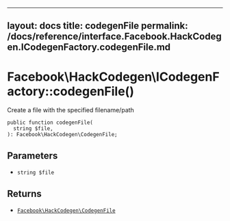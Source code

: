 
***

layout: docs
title: codegenFile
permalink: /docs/reference/interface.Facebook.HackCodegen.ICodegenFactory.codegenFile.md
---







# Facebook\\HackCodegen\\ICodegenFactory::codegenFile()




Create a file with the specified filename/path




``` Hack
public function codegenFile(
  string $file,
): Facebook\HackCodegen\CodegenFile;
```




## Parameters




- ` string $file `




## Returns




+ [` Facebook\HackCodegen\CodegenFile `](<class.Facebook.HackCodegen.CodegenFile.md>)